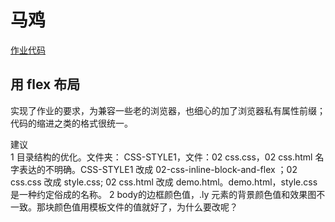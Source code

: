 # 马鸡
[作业代码](https://github.com/MaggieLyu/CSS-STYLE1)

## 用 flex 布局 
实现了作业的要求，为兼容一些老的浏览器，也细心的加了浏览器私有属性前缀；代码的缩进之类的格式很统一。

建议  
1 目录结构的优化。文件夹： CSS-STYLE1，文件：02 css.css，02 css.html 名字表达的不明确。CSS-STYLE1 改成 02-css-inline-block-and-flex ；02 css.css 改成 style.css; 02 css.html 改成 demo.html。demo.html，style.css 是一种约定俗成的名称。
2 body的边框颜色值，.ly 元素的背景颜色值和效果图不一致。那块颜色值用模板文件的值就好了，为什么要改呢？


